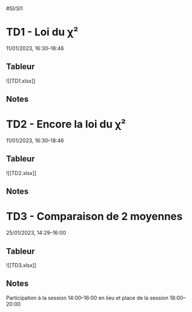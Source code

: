 #SI/SI1
# TD1 - Loi du χ²
11/01/2023, 16:30–18:46

## Tableur
![[TD1.xlsx]]
## Notes

# TD2 - Encore la loi du χ²
11/01/2023, 16:30–18:46

## Tableur
![[TD2.xlsx]]
## Notes

# TD3 - Comparaison de 2 moyennes
25/01/2023, 14:29–16:00

## Tableur
![[TD3.xlsx]]
## Notes
Participation à la session 14:00–16:00 en lieu et place de la session 18:00–20:00